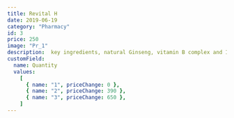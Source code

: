 ```yaml
---
title: Revital H 
date: 2019-06-19
category: "Pharmacy"
id: 3
price: 250
image: "Pr_1"
description:  key ingredients, natural Ginseng, vitamin B complex and Iron, help support daily energy needs, and fight fatigue throughout the day.
customField:
  name: Quantity
  values:
    [
      { name: "1", priceChange: 0 },
      { name: "2", priceChange: 390 },
      { name: "3", priceChange: 650 },
    ]
---
```


